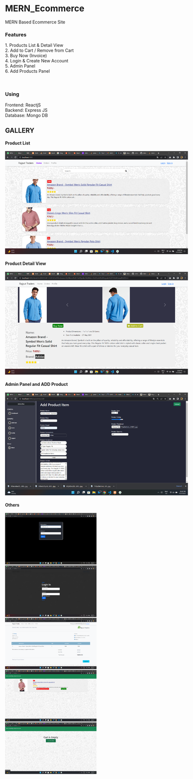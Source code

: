 # MERN_Ecommerce
MERN Based Ecommerce Site


<h3>Features</h3>
1. Products List & Detail View <br>
2. Add to Cart / Remove from Cart<br>
3. Buy Now (Invoice)<br>
4. Login & Create New Account <br>
5. Admin Panel<br>
6. Add Products Panel<br>

<br>
<br>
<h3>Using</h3>
Frontend: ReactjS<br>
Backend: Express JS<br>
Database: Mongo DB<br>


<h2>GALLERY</h2>

<h4>Product List</h4>
<img src="https://raw.githubusercontent.com/Johnscott207/MERN_Ecommerce/master/Screenshots/Screenshot%20(54).png" style="max-width:600px;" />

<br/>
<h4>Product Detail View</h4>
<img src="https://raw.githubusercontent.com/Johnscott207/MERN_Ecommerce/master/Screenshots/Screenshot%20(55).png" style="max-width:600px;" />

<br/>
<h4>Admin Panel and ADD Product</h4>
<img src="https://raw.githubusercontent.com/Johnscott207/MERN_Ecommerce/master/Screenshots/Screenshot%20(52).png" style="max-width:600px;" />

<br/>
<h4>Others</h4>
<img src="https://raw.githubusercontent.com/Johnscott207/MERN_Ecommerce/master/Screenshots/Screenshot%20(53).png" style="width:300px;" />

<img src="https://raw.githubusercontent.com/Johnscott207/MERN_Ecommerce/master/Screenshots/Screenshot%20(56).png" style="width:300px;" />

<img src="https://raw.githubusercontent.com/Johnscott207/MERN_Ecommerce/master/Screenshots/Screenshot%20(57).png" style="width:300px;" />

<img src="https://raw.githubusercontent.com/Johnscott207/MERN_Ecommerce/master/Screenshots/Screenshot%20(61).png" style="width:300px;" />

<img src="https://raw.githubusercontent.com/Johnscott207/MERN_Ecommerce/master/Screenshots/Screenshot%20(59).png" style="width:300px;" />
